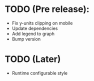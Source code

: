 # TODO (Pre release):
- Fix y-units clipping on mobile
- Update dependencies
- Add legend to graph
- Bump version

# TODO (Later)
- Runtime configurable style
